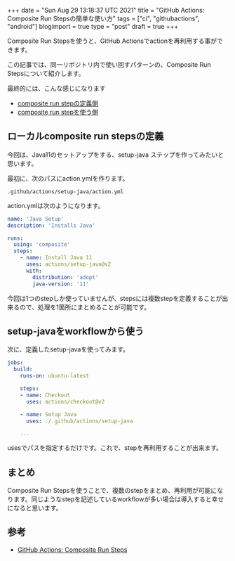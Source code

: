 +++
date = "Sun Aug 29 13:18:37 UTC 2021"
title = "GitHub Actions: Composite Run Stepsの簡単な使い方"
tags = ["ci", "githubactions", "android"]
blogimport = true
type = "post"
draft = true
+++

Composite Run Stepsを使うと、GitHub Actionsでactionを再利用する事ができます。

この記事では、同一リポジトリ内で使い回すパターンの、Composite Run Stepsについて紹介します。

最終的には、こんな感じになります

- [composite run stepの定義側](https://github.com/satoshun-android-example/Template/blob/main/.github/actions/setup-java/action.yml)
- [composite run stepを使う側](https://github.com/satoshun-android-example/Template/blob/main/.github/workflows/android.yml#L17)

## ローカルcomposite run stepsの定義

今回は、Java11のセットアップをする、setup-java ステップを作ってみたいと思います。

最初に、次のパスにaction.ymlを作ります。

`.github/actions/setup-java/action.yml`

action.ymlは次のようになります。

```yml
name: 'Java Setup'
description: 'Installs Java'

runs:
  using: 'composite'
  steps:
    - name: Install Java 11
      uses: actions/setup-java@v2
      with:
        distribution: 'adopt'
        java-version: '11'
```

今回は1つのstepしか使っていませんが、stepsには複数stepを定義することが出来るので、処理を1箇所にまとめることが可能です。

## setup-javaをworkflowから使う

次に、定義したsetup-javaを使ってみます。

```yml
jobs:
  build:
    runs-on: ubuntu-latest

    steps:
    - name: Checkout
      uses: actions/checkout@v2

    - name: Setup Java
      uses: ./.github/actions/setup-java

    ...
```

usesでパスを指定するだけです。これで、stepを再利用することが出来ます。

## まとめ

Composite Run Stepsを使うことで、複数のstepをまとめ、再利用が可能になります。同じようなstepを記述しているworkflowが多い場合は導入すると幸せになると思います。

## 参考

- [GitHub Actions: Composite Run Steps](https://github.blog/changelog/2020-08-07-github-actions-composite-run-steps/)
